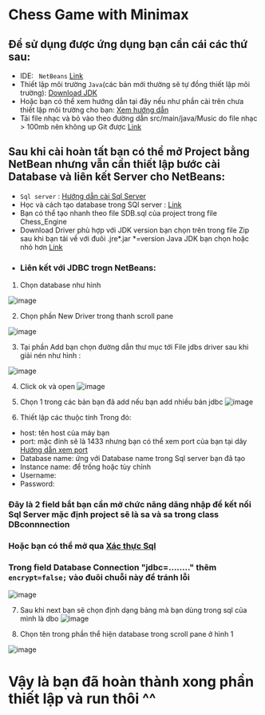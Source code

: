 # Chess Game with Minimax

## Để sử dụng được ứng dụng bạn cần cái các thứ sau: 
  - IDE: ` NetBeans` [Link](https://netbeans.apache.org/download/index.html)
  - Thiết lập môi trường `Java`(các bản mới thường sẽ tự đồng thiết lập môi trường): [Download JDK](https://www.oracle.com/java/technologies/downloads/) 
  - Hoặc bạn có thể xem hướng dẫn tại đây nếu như phần cài trên chưa thiết lập môi trường cho bạn: [Xem hướng dẫn](https://openplanning.net/10377/cai-dat-java-tren-windows)
  - Tải file nhạc và bỏ vào theo đường dẫn src/main/java/Music do file nhạc > 100mb nên không up Git được [Link](https://drive.google.com/drive/folders/1lKglUg3dL7QdSShwzg_Hn-mGUtqTXjNd?usp=sharing)
## Sau khi cài hoàn tất bạn có thể mở Project bằng NetBean nhưng vẫn cần thiết lập bước cài Database và liên kết Server cho NetBeans:
  - `Sql server` : [Hướng dẫn cài Sql Server](https://datapot.vn/huong-dan-cai-dat-sql-server-2019/)
  - Học và cách tạo database trong SQl server : [Link](https://openplanning.net/10991/sql-server)
  - Bạn có thể tạo nhanh theo file SDB.sql của project trong file Chess_Engine
  - Download Driver phù hợp với JDK version bạn chọn trên trong file Zip sau khi bạn tải về với đuôi .jre*.jar *=version Java JDK bạn chọn hoặc nhỏ hơn
 [Link](https://docs.microsoft.com/vi-vn/sql/connect/jdbc/download-microsoft-jdbc-driver-for-sql-server?view=sql-server-2017)
  - ### Liên kết với JDBC trogn NetBeans:
  1. Chọn database như hình

  ![image](https://user-images.githubusercontent.com/79902770/173601543-15238810-6db6-47f6-98ad-a8ddf419edb6.png)
  
  2. Chọn phần New Driver trong thanh scroll pane

  ![image](https://user-images.githubusercontent.com/79902770/173603607-ac2d3bee-f9c5-4ee5-9e90-ba4442d944a3.png)
  
  3. Tại phần Add bạn chọn đường dẫn thư mục tới File jdbs driver sau khi giải nén như hình :

  ![image](https://user-images.githubusercontent.com/79902770/173603820-1151ed5b-7dfd-4988-9232-4f56eaab0bdb.png)
  
  4. Click ok và open 
  ![image](https://user-images.githubusercontent.com/79902770/173604091-57440334-9304-4776-98da-22facdb8dfa4.png)
  
  5. Chọn 1 trong các bản bạn đã add nếu bạn add nhiều bản jdbc
  ![image](https://user-images.githubusercontent.com/79902770/173604236-6024b931-edc0-45ec-aa9e-5a89cd4a1ec1.png)
  
  6. Thiết lập các thuộc tính 
   Trong đó: 
   - host: tên host của máy bạn
   - port: mặc đinh sẽ là 1433 nhưng bạn có thể xem port của bạn tại dây [Hướng dẫn xem port](https://chuyengiamarketing.com/cach-thiet-lap-sql-server-ket-noi-tu-xa-qua-mang/)
   - Database name: ứng với Database name trong Sql server bạn đã tạo
   - Instance name:  để trống hoặc tùy chỉnh
   - Username: 
   - Password:  
   ### Đây là 2 field bắt  bạn cần mở chức năng dăng nhập để kết nối Sql Server  mặc định project sẽ là sa và sa trong class DBconnnection
   ### Hoặc bạn có thể mở qua [Xác thực Sql](https://www.engisv.info/?p=4982)
   ### Trong field Database Connection "jdbc=........" thêm `encrypt=false;`  vào đuôi chuỗi này để tránh lỗi 
  ![image](https://user-images.githubusercontent.com/79902770/173604580-aa7cfe90-1f76-4b55-a61b-f09d5ccffd44.png)
 
  7. Sau khi next bạn sẽ chọn định dạng bảng mà bạn dùng trong sql của mình là dbo
  ![image](https://user-images.githubusercontent.com/79902770/173606706-4de87a58-006d-46f1-8a38-0ba98a9c97b9.png)
  
  8. Chọn tên trong phần thể hiện database trong scroll pane ở hình 1
  
  ![image](https://user-images.githubusercontent.com/79902770/173606860-3e894495-7708-41bd-bbc1-7cfecd76b309.png) 
  
  # Vậy là bạn đã hoàn thành xong phần thiết lập  và run thôi ^^







